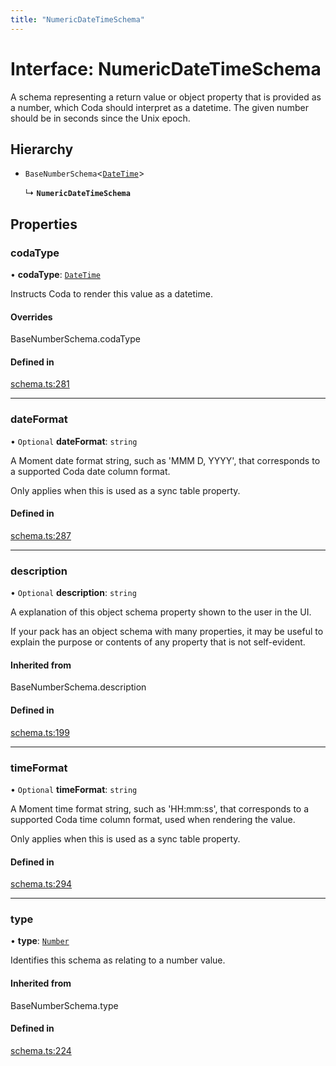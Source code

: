 ```yaml
---
title: "NumericDateTimeSchema"
---
```

# Interface: NumericDateTimeSchema

A schema representing a return value or object property that is provided as a number,
which Coda should interpret as a datetime. The given number should be in seconds since the Unix epoch.

## Hierarchy

- `BaseNumberSchema`<[`DateTime`](../enums/ValueHintType.md#datetime)\>

  ↳ **`NumericDateTimeSchema`**

## Properties

### codaType

• **codaType**: [`DateTime`](../enums/ValueHintType.md#datetime)

Instructs Coda to render this value as a datetime.

#### Overrides

BaseNumberSchema.codaType

#### Defined in

[schema.ts:281](https://github.com/coda/packs-sdk/blob/main/schema.ts#L281)

___

### dateFormat

• `Optional` **dateFormat**: `string`

A Moment date format string, such as 'MMM D, YYYY', that corresponds to a supported Coda date column format.

Only applies when this is used as a sync table property.

#### Defined in

[schema.ts:287](https://github.com/coda/packs-sdk/blob/main/schema.ts#L287)

___

### description

• `Optional` **description**: `string`

A explanation of this object schema property shown to the user in the UI.

If your pack has an object schema with many properties, it may be useful to
explain the purpose or contents of any property that is not self-evident.

#### Inherited from

BaseNumberSchema.description

#### Defined in

[schema.ts:199](https://github.com/coda/packs-sdk/blob/main/schema.ts#L199)

___

### timeFormat

• `Optional` **timeFormat**: `string`

A Moment time format string, such as 'HH:mm:ss', that corresponds to a supported Coda time column format,
used when rendering the value.

Only applies when this is used as a sync table property.

#### Defined in

[schema.ts:294](https://github.com/coda/packs-sdk/blob/main/schema.ts#L294)

___

### type

• **type**: [`Number`](../enums/ValueType.md#number)

Identifies this schema as relating to a number value.

#### Inherited from

BaseNumberSchema.type

#### Defined in

[schema.ts:224](https://github.com/coda/packs-sdk/blob/main/schema.ts#L224)
